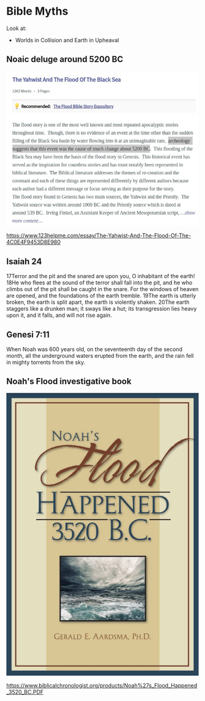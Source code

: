 # Bible Myths

Look at:
- Worlds in Collision and Earth in Upheaval

## Noaic deluge around 5200 BC

![bible](img/5200-bible.jpg "bible")

https://www.123helpme.com/essay/The-Yahwist-And-The-Flood-Of-The-4C0E4F9453D8E980

## Isaiah 24

17Terror and the pit and the snared
are upon you, O inhabitant of the earth!
18He who flees at the sound of the terror
shall fall into the pit,
and he who climbs out of the pit
shall be caught in the snare.
For the windows of heaven are opened,
and the foundations of the earth tremble.
19The earth is utterly broken,
the earth is split apart,
the earth is violently shaken.
20The earth staggers like a drunken man;
it sways like a hut;
its transgression lies heavy upon it,
and it falls, and will not rise again.

## Genesi 7:11

When Noah was 600 years old, on the seventeenth day of the second month, all the underground waters erupted from the earth, and the rain fell in mighty torrents from the sky.

## Noah's Flood investigative book

![noah](img/noahs-flood.jpg "noah")

https://www.biblicalchronologist.org/products/Noah%27s_Flood_Happened_3520_BC.PDF